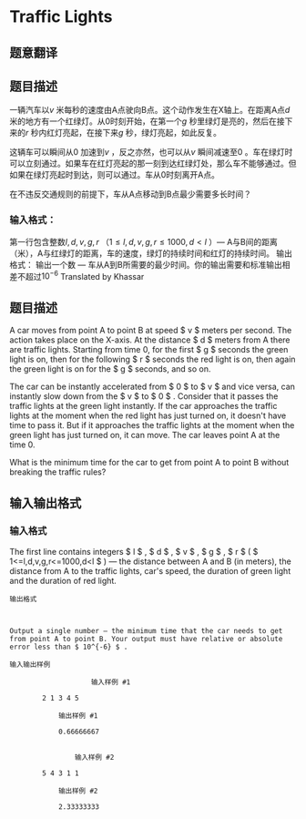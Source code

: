 # Traffic Lights

## 题意翻译

 ## 题目描述

一辆汽车以$v$ 米每秒的速度由A点驶向B点。这个动作发生在X轴上。在距离A点$d$ 米的地方有一个红绿灯。从0时刻开始，在第一个$g$ 秒里绿灯是亮的，然后在接下来的$r$ 秒内红灯亮起，在接下来$g$ 秒，绿灯亮起，如此反复。

这辆车可以瞬间从$0$ 加速到$v$ ，反之亦然，也可以从$v$ 瞬间减速至$0$ 。车在绿灯时可以立刻通过。如果车在红灯亮起的那一刻到达红绿灯处，那么车不能够通过。但如果在绿灯亮起时到达，则可以通过。车从0时刻离开A点。

在不违反交通规则的前提下，车从A点移动到B点最少需要多长时间？

### 输入格式：

第一行包含整数$l,d,v,g,r$ （$1\leq l,d,v,g,r\leq1000,d<l$ ）— A与B间的距离（米），A与红绿灯的距离，车的速度，绿灯的持续时间和红灯的持续时间。 输出格式： 输出一个数 — 车从A到B所需要的最少时间。你的输出需要和标准输出相差不超过$10^{-6}$ Translated by Khassar 

## 题目描述

A car moves from point A to point B at speed $ v $ meters per second. The action takes place on the X-axis. At the distance $ d $ meters from A there are traffic lights. Starting from time 0, for the first $ g $ seconds the green light is on, then for the following $ r $ seconds the red light is on, then again the green light is on for the $ g $ seconds, and so on.

The car can be instantly accelerated from $ 0 $ to $ v $ and vice versa, can instantly slow down from the $ v $ to $ 0 $ . Consider that it passes the traffic lights at the green light instantly. If the car approaches the traffic lights at the moment when the red light has just turned on, it doesn't have time to pass it. But if it approaches the traffic lights at the moment when the green light has just turned on, it can move. The car leaves point A at the time 0.

What is the minimum time for the car to get from point A to point B without breaking the traffic rules?

## 输入输出格式

### 输入格式

The first line contains integers $ l $ , $ d $ , $ v $ , $ g $ , $ r $ ( $ 1<=l,d,v,g,r<=1000,d<l $ ) — the distance between A and B (in meters), the distance from A to the traffic lights, car's speed, the duration of green light and the duration of red light.

    输出格式

    

    Output a single number — the minimum time that the car needs to get from point A to point B. Your output must have relative or absolute error less than $ 10^{-6} $ .

    输入输出样例

                        输入样例 #1

            2 1 3 4 5


```
            输出样例 #1

            0.66666667


```
                    输入样例 #2

            5 4 3 1 1


```
            输出样例 #2

            2.33333333


```
            

    

    

<!--  -->

